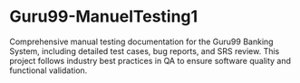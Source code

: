 # Guru99-ManuelTesting1
Comprehensive manual testing documentation for the Guru99 Banking System, including detailed test cases, bug reports, and SRS review. This project follows industry best practices in QA to ensure software quality and functional validation.
